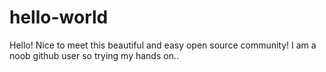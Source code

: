 # hello-world


Hello!
Nice to meet this beautiful and easy open source community!
I am a noob github user so trying my hands on..
